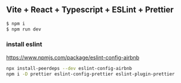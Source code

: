 ## Vite + React + Typescript + ESLint + Prettier

```sh
$ npm i
$ npm run dev
```

### install eslint

https://www.npmjs.com/package/eslint-config-airbnb

```sh
npx install-peerdeps --dev eslint-config-airbnb
npm i -D prettier eslint-config-prettier eslint-plugin-prettier
```
